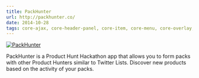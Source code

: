 ```yaml
---
title: PackHunter
url: http://packhunter.co/
date: 2014-10-28
tags: core-ajax, core-header-panel, core-item, core-menu, core-overlay, core-selection, paper-button, paper-dialog, paper-ripple, paper-shadow, paper-tab, paper-tabs
---
```


[![PackHunter](screenshots/packhunter.jpg)](http://packhunter.co/)

PackHunter is a Product Hunt Hackathon app that allows you to form packs with other Product Hunters similar to Twitter Lists. Discover new products based on the activity of your packs. 